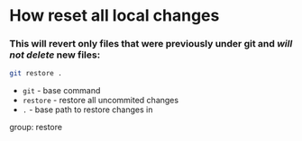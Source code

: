 # How reset all local changes

### This will revert only files that were previously under git and *will not delete* new files:

```bash
git restore .
```

- `git` - base command
- `restore` - restore all uncommited changes
- `.` - base path to restore changes in

group: restore


